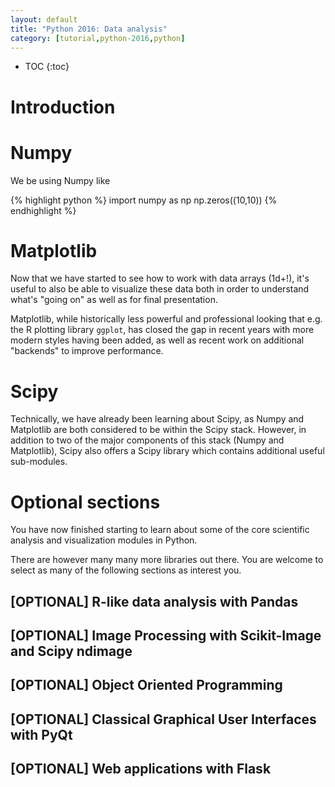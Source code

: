 ```yaml
---
layout: default
title: "Python 2016: Data analysis"
category: [tutorial,python-2016,python]
---
```


* TOC
{:toc}

# Introduction 


# Numpy 

We be using Numpy like

{% highlight python %}
import numpy as np
np.zeros((10,10))
{% endhighlight %}

# Matplotlib

Now that we have started to see how to work with data arrays (1d+!), it's useful 
to also be able to visualize these data both in order to understand what's "going on" 
as well as for final presentation. 

Matplotlib, while historically less powerful and professional looking that e.g. the 
R plotting library `ggplot`, has closed the gap in recent years with more modern styles 
having been added, as well as recent work on additional "backends" to improve 
performance. 



# Scipy

Technically, we have already been learning about Scipy, as Numpy and Matplotlib are both 
considered to be within the Scipy stack. 
However, in addition to two of the major components of this stack (Numpy and Matplotlib), 
Scipy also offers a Scipy library which contains additional useful sub-modules. 




# Optional sections

You have now finished starting to learn about some of the core scientific 
analysis and visualization modules in Python. 

There are however many many more libraries out there. 
You are welcome to select as many of the following sections as interest you. 


## [OPTIONAL] R-like data analysis with Pandas

## [OPTIONAL] Image Processing with Scikit-Image and Scipy ndimage

## [OPTIONAL] Object Oriented Programming

## [OPTIONAL] Classical Graphical User Interfaces with PyQt

## [OPTIONAL] Web applications with Flask
